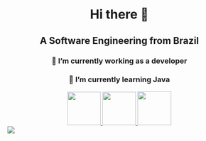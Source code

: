 <div align="center"="center">
    <h1 align="center">Hi there 👋</h1>
    <h2 align="center">A Software Engineering from Brazil</h2>
</div>




<div align="center"="center">
    <h3 align="center">🔭 I’m currently working as a developer</h3>
    <h3 align="center">🌱 I’m currently learning Java</h3>
</div>
</hr>
<div align="center">
    <a href="https://www.linkedin.com/in/carlos-cardoso-886530249/">
        <img max width=75px
            src="https://img.shields.io/badge/LinkedIn-0077B5?style=for-the-badge&logo=linkedin&logoColor=white">
    </a>
    <a href="https://wa.me/5551984160259?text=Oii+vim+pelo+teu+GitHub+%3AP">
        <img max width=75px src="https://img.shields.io/badge/WhatsApp-25D366?logo=whatsapp&logoColor=fff&style=flat">
    </a>
    <a href="https://www.instagram.com/carlos_ccardoso/">
        <img max width=76px
            src="https://img.shields.io/badge/Instagram-E4405F?style=for-the-badge&logo=instagram&logoColor=white">
    </a>


</div>
</hr>
<div>
    <img
        src="https://skillicons.dev/icons?i=js,html,css,php,laravel,git,java,photoshop">
    
</div>
